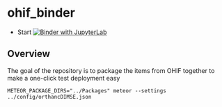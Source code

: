 # ohif_binder

- Start [![Binder with JupyterLab](http://mybinder.org/badge.svg)](http://mybinder.org/v2/gh/4QuantOSS/ohif_binder/master?urlpath=lab)

## Overview

The goal of the repository is to package the items from OHIF together to make a one-click test deployment easy

```
METEOR_PACKAGE_DIRS="../Packages" meteor --settings ../config/orthancDIMSE.json
```
